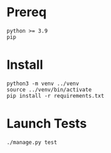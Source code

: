 # Prereq

    python >= 3.9
    pip


# Install

    python3 -m venv ../venv
    source ../venv/bin/activate
    pip install -r requirements.txt


# Launch Tests

    ./manage.py test